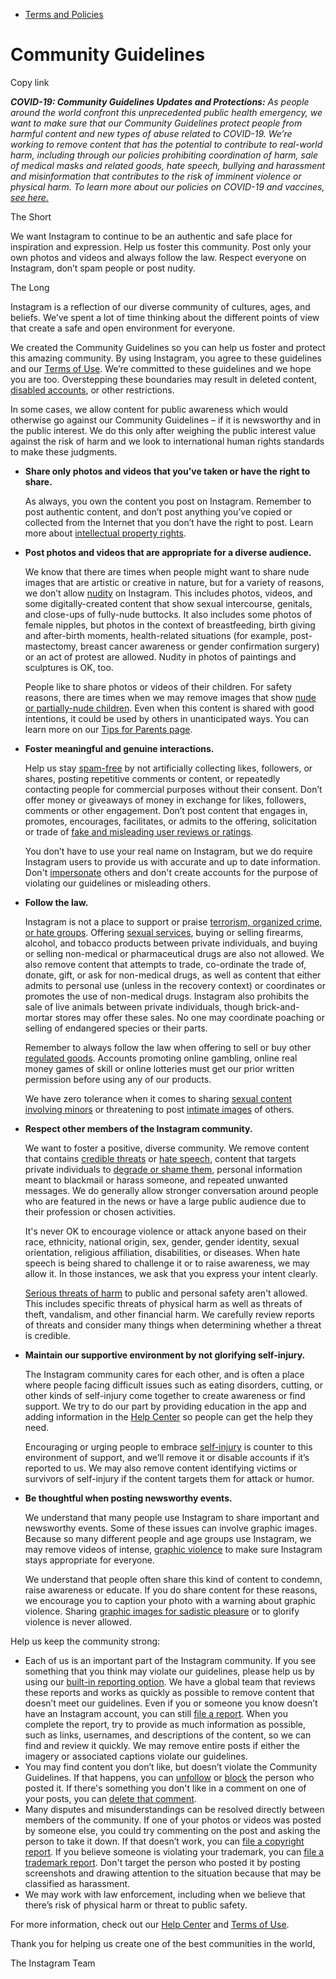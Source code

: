 *   [Terms and Policies](https://help.instagram.com/1417489251945243/?helpref=breadcrumb)

Community Guidelines
====================

Copy link

_**COVID-19: Community Guidelines Updates and Protections:** As people around the world confront this unprecedented public health emergency, we want to make sure that our Community Guidelines protect people from harmful content and new types of abuse related to COVID-19. We’re working to remove content that has the potential to contribute to real-world harm, including through our policies prohibiting coordination of harm, sale of medical masks and related goods, hate speech, bullying and harassment and misinformation that contributes to the risk of imminent violence or physical harm. To learn more about our policies on COVID-19 and vaccines, [see here.](https://help.instagram.com/697825587576762?helpref=faq_content)_

The Short

We want Instagram to continue to be an authentic and safe place for inspiration and expression. Help us foster this community. Post only your own photos and videos and always follow the law. Respect everyone on Instagram, don’t spam people or post nudity.

The Long

Instagram is a reflection of our diverse community of cultures, ages, and beliefs. We’ve spent a lot of time thinking about the different points of view that create a safe and open environment for everyone.

We created the Community Guidelines so you can help us foster and protect this amazing community. By using Instagram, you agree to these guidelines and our [Terms of Use](https://www.instagram.com/legal/terms). We’re committed to these guidelines and we hope you are too. Overstepping these boundaries may result in deleted content, [disabled accounts](https://help.instagram.com/366993040048856?helpref=faq_content), or other restrictions.

In some cases, we allow content for public awareness which would otherwise go against our Community Guidelines – if it is newsworthy and in the public interest. We do this only after weighing the public interest value against the risk of harm and we look to international human rights standards to make these judgments.

*   **Share only photos and videos that you’ve taken or have the right to share.**
    
    As always, you own the content you post on Instagram. Remember to post authentic content, and don’t post anything you’ve copied or collected from the Internet that you don’t have the right to post. Learn more about [intellectual property rights](https://help.instagram.com/126382350847838?helpref=faq_content).
    
*   **Post photos and videos that are appropriate for a diverse audience.**
    
    We know that there are times when people might want to share nude images that are artistic or creative in nature, but for a variety of reasons, we don’t allow [nudity](https://l.instagram.com/?u=https%3A%2F%2Fwww.facebook.com%2Fcommunitystandards%2Fadult_nudity_sexual_activity&e=AT1TZnOwuBNfKvEtviAa8QxEU6PzXStNajw0Go1YXCM1RCU2Fvl1nkynwZtx1qNOqpR8ItzfqoHL-6A9SMc_gKd3hp19TqjYdUcIbWUBiv4uhZiG06R-zd6VvCkSKBZ56HZ4M9OoudMFNaYsLCN_d_uEKGcUgQq_VOaKEg) on Instagram. This includes photos, videos, and some digitally-created content that show sexual intercourse, genitals, and close-ups of fully-nude buttocks. It also includes some photos of female nipples, but photos in the context of breastfeeding, birth giving and after-birth moments, health-related situations (for example, post-mastectomy, breast cancer awareness or gender confirmation surgery) or an act of protest are allowed. Nudity in photos of paintings and sculptures is OK, too.
    
    People like to share photos or videos of their children. For safety reasons, there are times when we may remove images that show [nude or partially-nude children](https://l.instagram.com/?u=https%3A%2F%2Fwww.facebook.com%2Fcommunitystandards%2Fchild_nudity_sexual_exploitation&e=AT1TZnOwuBNfKvEtviAa8QxEU6PzXStNajw0Go1YXCM1RCU2Fvl1nkynwZtx1qNOqpR8ItzfqoHL-6A9SMc_gKd3hp19TqjYdUcIbWUBiv4uhZiG06R-zd6VvCkSKBZ56HZ4M9OoudMFNaYsLCN_d_uEKGcUgQq_VOaKEg). Even when this content is shared with good intentions, it could be used by others in unanticipated ways. You can learn more on our [Tips for Parents page](https://help.instagram.com/154475974694511/?helpref=faq_content).
    
*   **Foster meaningful and genuine interactions.**
    
    Help us stay [spam-free](https://l.instagram.com/?u=https%3A%2F%2Fwww.facebook.com%2Fcommunitystandards%2Fspam&e=AT1TZnOwuBNfKvEtviAa8QxEU6PzXStNajw0Go1YXCM1RCU2Fvl1nkynwZtx1qNOqpR8ItzfqoHL-6A9SMc_gKd3hp19TqjYdUcIbWUBiv4uhZiG06R-zd6VvCkSKBZ56HZ4M9OoudMFNaYsLCN_d_uEKGcUgQq_VOaKEg) by not artificially collecting likes, followers, or shares, posting repetitive comments or content, or repeatedly contacting people for commercial purposes without their consent. Don’t offer money or giveaways of money in exchange for likes, followers, comments or other engagement. Don’t post content that engages in, promotes, encourages, facilitates, or admits to the offering, solicitation or trade of [fake and misleading user reviews or ratings](https://l.instagram.com/?u=https%3A%2F%2Fwww.facebook.com%2Fcommunitystandards%2Ffraud_deception&e=AT1TZnOwuBNfKvEtviAa8QxEU6PzXStNajw0Go1YXCM1RCU2Fvl1nkynwZtx1qNOqpR8ItzfqoHL-6A9SMc_gKd3hp19TqjYdUcIbWUBiv4uhZiG06R-zd6VvCkSKBZ56HZ4M9OoudMFNaYsLCN_d_uEKGcUgQq_VOaKEg).
    
    You don’t have to use your real name on Instagram, but we do require Instagram users to provide us with accurate and up to date information. Don't [impersonate](https://l.instagram.com/?u=https%3A%2F%2Fwww.facebook.com%2Fcommunitystandards%2Fmisrepresentation&e=AT1TZnOwuBNfKvEtviAa8QxEU6PzXStNajw0Go1YXCM1RCU2Fvl1nkynwZtx1qNOqpR8ItzfqoHL-6A9SMc_gKd3hp19TqjYdUcIbWUBiv4uhZiG06R-zd6VvCkSKBZ56HZ4M9OoudMFNaYsLCN_d_uEKGcUgQq_VOaKEg) others and don't create accounts for the purpose of violating our guidelines or misleading others.
    
*   **Follow the law.**
    
    Instagram is not a place to support or praise [terrorism, organized crime, or hate groups](https://l.instagram.com/?u=https%3A%2F%2Fwww.facebook.com%2Fcommunitystandards%2Fdangerous_individuals_organizations&e=AT1TZnOwuBNfKvEtviAa8QxEU6PzXStNajw0Go1YXCM1RCU2Fvl1nkynwZtx1qNOqpR8ItzfqoHL-6A9SMc_gKd3hp19TqjYdUcIbWUBiv4uhZiG06R-zd6VvCkSKBZ56HZ4M9OoudMFNaYsLCN_d_uEKGcUgQq_VOaKEg). Offering [sexual services](https://l.instagram.com/?u=https%3A%2F%2Fwww.facebook.com%2Fcommunitystandards%2Fsexual_solicitation&e=AT1TZnOwuBNfKvEtviAa8QxEU6PzXStNajw0Go1YXCM1RCU2Fvl1nkynwZtx1qNOqpR8ItzfqoHL-6A9SMc_gKd3hp19TqjYdUcIbWUBiv4uhZiG06R-zd6VvCkSKBZ56HZ4M9OoudMFNaYsLCN_d_uEKGcUgQq_VOaKEg), buying or selling firearms, alcohol, and tobacco products between private individuals, and buying or selling non-medical or pharmaceutical drugs are also not allowed. We also remove content that attempts to trade, co-ordinate the trade of, donate, gift, or ask for non-medical drugs, as well as content that either admits to personal use (unless in the recovery context) or coordinates or promotes the use of non-medical drugs. Instagram also prohibits the sale of live animals between private individuals, though brick-and-mortar stores may offer these sales. No one may coordinate poaching or selling of endangered species or their parts.
    
    Remember to always follow the law when offering to sell or buy other [regulated goods](https://l.instagram.com/?u=https%3A%2F%2Fwww.facebook.com%2Fcommunitystandards%2Fregulated_goods&e=AT1TZnOwuBNfKvEtviAa8QxEU6PzXStNajw0Go1YXCM1RCU2Fvl1nkynwZtx1qNOqpR8ItzfqoHL-6A9SMc_gKd3hp19TqjYdUcIbWUBiv4uhZiG06R-zd6VvCkSKBZ56HZ4M9OoudMFNaYsLCN_d_uEKGcUgQq_VOaKEg). Accounts promoting online gambling, online real money games of skill or online lotteries must get our prior written permission before using any of our products.
    
    We have zero tolerance when it comes to sharing [sexual content involving minors](https://l.instagram.com/?u=https%3A%2F%2Fwww.facebook.com%2Fcommunitystandards%2Fchild_nudity_sexual_exploitation&e=AT1TZnOwuBNfKvEtviAa8QxEU6PzXStNajw0Go1YXCM1RCU2Fvl1nkynwZtx1qNOqpR8ItzfqoHL-6A9SMc_gKd3hp19TqjYdUcIbWUBiv4uhZiG06R-zd6VvCkSKBZ56HZ4M9OoudMFNaYsLCN_d_uEKGcUgQq_VOaKEg) or threatening to post [intimate images](https://l.instagram.com/?u=https%3A%2F%2Fwww.facebook.com%2Fcommunitystandards%2Fsexual_exploitation_adults&e=AT1TZnOwuBNfKvEtviAa8QxEU6PzXStNajw0Go1YXCM1RCU2Fvl1nkynwZtx1qNOqpR8ItzfqoHL-6A9SMc_gKd3hp19TqjYdUcIbWUBiv4uhZiG06R-zd6VvCkSKBZ56HZ4M9OoudMFNaYsLCN_d_uEKGcUgQq_VOaKEg) of others.
    
*   **Respect other members of the Instagram community.**
    
    We want to foster a positive, diverse community. We remove content that contains [credible threats](https://l.instagram.com/?u=https%3A%2F%2Fwww.facebook.com%2Fcommunitystandards%2Fcredible_violence&e=AT1TZnOwuBNfKvEtviAa8QxEU6PzXStNajw0Go1YXCM1RCU2Fvl1nkynwZtx1qNOqpR8ItzfqoHL-6A9SMc_gKd3hp19TqjYdUcIbWUBiv4uhZiG06R-zd6VvCkSKBZ56HZ4M9OoudMFNaYsLCN_d_uEKGcUgQq_VOaKEg) or [hate speech](https://l.instagram.com/?u=https%3A%2F%2Fwww.facebook.com%2Fcommunitystandards%2Fhate_speech&e=AT1TZnOwuBNfKvEtviAa8QxEU6PzXStNajw0Go1YXCM1RCU2Fvl1nkynwZtx1qNOqpR8ItzfqoHL-6A9SMc_gKd3hp19TqjYdUcIbWUBiv4uhZiG06R-zd6VvCkSKBZ56HZ4M9OoudMFNaYsLCN_d_uEKGcUgQq_VOaKEg), content that targets private individuals to [degrade or shame them](https://l.instagram.com/?u=https%3A%2F%2Fwww.facebook.com%2Fcommunitystandards%2Fbullying&e=AT1TZnOwuBNfKvEtviAa8QxEU6PzXStNajw0Go1YXCM1RCU2Fvl1nkynwZtx1qNOqpR8ItzfqoHL-6A9SMc_gKd3hp19TqjYdUcIbWUBiv4uhZiG06R-zd6VvCkSKBZ56HZ4M9OoudMFNaYsLCN_d_uEKGcUgQq_VOaKEg), personal information meant to blackmail or harass someone, and repeated unwanted messages. We do generally allow stronger conversation around people who are featured in the news or have a large public audience due to their profession or chosen activities.
    
    It's never OK to encourage violence or attack anyone based on their race, ethnicity, national origin, sex, gender, gender identity, sexual orientation, religious affiliation, disabilities, or diseases. When hate speech is being shared to challenge it or to raise awareness, we may allow it. In those instances, we ask that you express your intent clearly.
    
    [Serious threats of harm](https://l.instagram.com/?u=https%3A%2F%2Fwww.facebook.com%2Fcommunitystandards%2Fcredible_violence&e=AT1TZnOwuBNfKvEtviAa8QxEU6PzXStNajw0Go1YXCM1RCU2Fvl1nkynwZtx1qNOqpR8ItzfqoHL-6A9SMc_gKd3hp19TqjYdUcIbWUBiv4uhZiG06R-zd6VvCkSKBZ56HZ4M9OoudMFNaYsLCN_d_uEKGcUgQq_VOaKEg) to public and personal safety aren't allowed. This includes specific threats of physical harm as well as threats of theft, vandalism, and other financial harm. We carefully review reports of threats and consider many things when determining whether a threat is credible.
    
*   **Maintain our supportive environment by not glorifying self-injury.**
    
    The Instagram community cares for each other, and is often a place where people facing difficult issues such as eating disorders, cutting, or other kinds of self-injury come together to create awareness or find support. We try to do our part by providing education in the app and adding information in the [Help Center](https://help.instagram.com/) so people can get the help they need.
    
    Encouraging or urging people to embrace [self-injury](https://l.instagram.com/?u=https%3A%2F%2Fwww.facebook.com%2Fcommunitystandards%2Fsuicide_self_injury_violence&e=AT1TZnOwuBNfKvEtviAa8QxEU6PzXStNajw0Go1YXCM1RCU2Fvl1nkynwZtx1qNOqpR8ItzfqoHL-6A9SMc_gKd3hp19TqjYdUcIbWUBiv4uhZiG06R-zd6VvCkSKBZ56HZ4M9OoudMFNaYsLCN_d_uEKGcUgQq_VOaKEg) is counter to this environment of support, and we’ll remove it or disable accounts if it’s reported to us. We may also remove content identifying victims or survivors of self-injury if the content targets them for attack or humor.
    
*   **Be thoughtful when posting newsworthy events.**
    
    We understand that many people use Instagram to share important and newsworthy events. Some of these issues can involve graphic images. Because so many different people and age groups use Instagram, we may remove videos of intense, [graphic violence](https://l.instagram.com/?u=https%3A%2F%2Fwww.facebook.com%2Fcommunitystandards%2Fgraphic_violence&e=AT1TZnOwuBNfKvEtviAa8QxEU6PzXStNajw0Go1YXCM1RCU2Fvl1nkynwZtx1qNOqpR8ItzfqoHL-6A9SMc_gKd3hp19TqjYdUcIbWUBiv4uhZiG06R-zd6VvCkSKBZ56HZ4M9OoudMFNaYsLCN_d_uEKGcUgQq_VOaKEg) to make sure Instagram stays appropriate for everyone.
    
    We understand that people often share this kind of content to condemn, raise awareness or educate. If you do share content for these reasons, we encourage you to caption your photo with a warning about graphic violence. Sharing [graphic images for sadistic pleasure](https://l.instagram.com/?u=https%3A%2F%2Fwww.facebook.com%2Fcommunitystandards%2Fcruel_insensitive&e=AT1TZnOwuBNfKvEtviAa8QxEU6PzXStNajw0Go1YXCM1RCU2Fvl1nkynwZtx1qNOqpR8ItzfqoHL-6A9SMc_gKd3hp19TqjYdUcIbWUBiv4uhZiG06R-zd6VvCkSKBZ56HZ4M9OoudMFNaYsLCN_d_uEKGcUgQq_VOaKEg) or to glorify violence is never allowed.
    

Help us keep the community strong:

*   Each of us is an important part of the Instagram community. If you see something that you think may violate our guidelines, please help us by using our [built-in reporting option](https://help.instagram.com/165828726894770?helpref=faq_content). We have a global team that reviews these reports and works as quickly as possible to remove content that doesn’t meet our guidelines. Even if you or someone you know doesn’t have an Instagram account, you can still [file a report](https://help.instagram.com/contact/383679321740945). When you complete the report, try to provide as much information as possible, such as links, usernames, and descriptions of the content, so we can find and review it quickly. We may remove entire posts if either the imagery or associated captions violate our guidelines.
*   You may find content you don’t like, but doesn’t violate the Community Guidelines. If that happens, you can [unfollow](https://help.instagram.com/286340048138725?helpref=faq_content) or [block](https://help.instagram.com/426700567389543/?helpref=faq_content) the person who posted it. If there's something you don't like in a comment on one of your posts, you can [delete that comment](https://help.instagram.com/289098941190483?helpref=faq_content).
*   Many disputes and misunderstandings can be resolved directly between members of the community. If one of your photos or videos was posted by someone else, you could try commenting on the post and asking the person to take it down. If that doesn’t work, you can [file a copyright report](https://help.instagram.com/126382350847838?helpref=faq_content). If you believe someone is violating your trademark, you can [file a trademark report](https://help.instagram.com/222826637847963?helpref=faq_content). Don't target the person who posted it by posting screenshots and drawing attention to the situation because that may be classified as harassment.
*   We may work with law enforcement, including when we believe that there’s risk of physical harm or threat to public safety.

For more information, check out our [Help Center](https://help.instagram.com/) and [Terms of Use](https://l.instagram.com/?u=http%3A%2F%2Finstagram.com%2Flegal%2Fterms%2F%23&e=AT1TZnOwuBNfKvEtviAa8QxEU6PzXStNajw0Go1YXCM1RCU2Fvl1nkynwZtx1qNOqpR8ItzfqoHL-6A9SMc_gKd3hp19TqjYdUcIbWUBiv4uhZiG06R-zd6VvCkSKBZ56HZ4M9OoudMFNaYsLCN_d_uEKGcUgQq_VOaKEg).

Thank you for helping us create one of the best communities in the world,

The Instagram Team